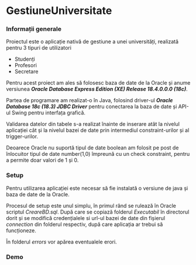 # GestiuneUniversitate

### Informații generale

Proiectul este o aplicație nativă de gestiune a unei universități, realizată pentru 3 tipuri de utilizatori 
  * Studenți
  * Profesori
  * Secretare
  
Pentru acest proiect am ales să folosesc baza de date de la Oracle și anume versiunea *__Oracle
Database Express Edition (XE) Release 18.4.0.0.0 (18c)__*.

Partea de programare am realizat-o în Java, folosind driver-ul *__Oracle Database 18c (18.3)
JDBC Driver__* pentru conectarea la baza de date și API-ul Swing pentru interfața grafică.

Validarea datelor din tabele s-a realizat înainte de inserare atât la nivelul aplicației cât și la nivelul
bazei de date prin intermediul constraint-urilor și al trigger-urilor.

Deoarece Oracle nu suportă tipul de date boolean am folosit pe post de înlocuitor tipul de date
number(1,0) împreună cu un check constraint, pentru a permite doar valori de 1 și 0.

### Setup
Pentru utilizarea aplicației este necesar să fie instalată o versiune de java și baza de date de la Oracle.

Procesul de setup este unul simplu, în primul rănd se rulează în Oracle scriptul *CreareBD.sql*. După care se copiază folderul *Executabil* în directorul dorit și se modifică credențialele si url-ul bazei de date din fișierul *connection* din folderul respectiv, după care aplicația ar trebui să funcționeze.

În folderul *errors* vor apărea eventualele erori.


### Demo
